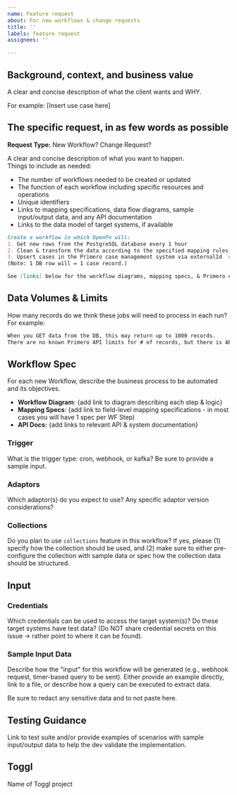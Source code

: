 ```yaml
---
name: Feature request
about: For new workflows & change requests
title: ''
labels: feature request
assignees: ''

---
```

## Background, context, and business value

A clear and concise description of what the client wants and WHY. 

For example: [Insert use case here]

## The specific request, in as few words as possible
**Request Type:** New Workflow? Change Request?

A clear and concise description of what you want to happen.  
Things to include as needed:
- The number of workflows needed to be created or updated 
- The function of each workflow including specific resources and operations
- Unique identifiers 
- Links to mapping specifications, data flow diagrams, sample input/output data, and any API documentation
- Links to the data model of target systems, if available

```md
Create a workflow in which OpenFn will: 
1. Get new rows from the PostgreSQL database every 1 hour
2. Clean & transform the data according to the specified mapping rules, and then 
3. Upsert cases in the Primero case management system via externalId `case_id`
(Note: 1 DB row will = 1 case record.)

See [links] below for the workflow diagrams, mapping specs, & Primero data model.
```

## Data Volumes & Limits
How many records do we think these jobs will need to process in each run? For example: 
```md
When you GET data from the DB, this may return up to 1000 records. 
There are no known Primero API limits for # of records, but there is API paging to consider.
```

## Workflow Spec

For each new Workflow, describe the business process to be automated and its objectives. 

- **Workflow Diagram**: {add link to diagram describing each step & logic}
- **Mapping Specs**: {add link to field-level mapping specifications - in most cases you will have 1 spec per WF Step)
- **API Docs:** {add links to relevant API & system documentation}

### Trigger
What is the trigger type: cron, webhook, or kafka? Be sure to provide a sample input. 

### Adaptors
Which adaptor(s) do you expect to use? Any specific adaptor version considerations? 

### Collections
Do you plan to use `collections` feature in this workflow? If yes, please (1) specify how the collection should be used, and (2) make sure to either pre-configure the collection with sample data or spec how the collection data should be structured. 


## Input

### Credentials
Which credentials can be used to access the target system(s)? Do these target systems have test data? 
(Do NOT share credential secrets on this issue -> rather point to where it can be found).

### Sample Input Data
Describe how the "input" for this workflow will be generated (e.g., webhook request, timer-based query to be sent). Either provide an example directly, link to a file, or describe how a query can be executed to extract data. 

Be sure to redact any sensitive data and to not paste here. 


## Testing Guidance
Link to test suite and/or provide examples of scenarios with sample input/output data to help the dev validate the implementation. 

## Toggl
Name of Toggl project
